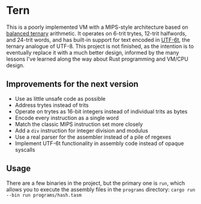 # Tern
This is a poorly implemented VM with a MIPS-style architecture based on [balanced ternary](https://en.wikipedia.org/wiki/Balanced_ternary) arithmetic. It operates on 6-trit trytes, 12-trit halfwords, and 24-trit words, and has built-in support for text encoded in [UTF-6t](src/text.rs), the ternary analogue of UTF-8. This project is not finished, as the intention is to eventually replace it with a much better design, informed by the many lessons I've learned along the way about Rust programming and VM/CPU design.

## Improvements for the next version
- Use as little unsafe code as possible
- Address trytes instead of trits
- Operate on trytes as 16-bit integers instead of individual trits as bytes
- Encode every instruction as a single word
- Match the classic MIPS instruction set more closely
- Add a `div` instruction for integer division and modulus
- Use a real parser for the assembler instead of a pile of regexes
- Implement UTF-6t functionality in assembly code instead of opaque syscalls

## Usage
There are a few binaries in the project, but the primary one is `run`, which allows you to execute the assembly files in the `programs` directory: `cargo run --bin run programs/hash.tasm`
